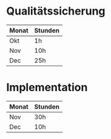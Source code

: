 # Qualitätssicherung
Monat | Stunden
---|---
Okt | 1h
Nov | 10h
Dec | 25h

# Implementation
 Monat | Stunden
---|---
Nov | 30h
Dec | 10h

